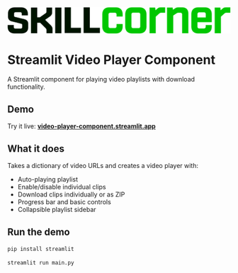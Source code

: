 ![SkillCorner Logo](skillcorner_logo.png)
# Streamlit Video Player Component

A Streamlit component for playing video playlists with download functionality.

## Demo

Try it live: **[video-player-component.streamlit.app](https://video-player-component.streamlit.app)**

## What it does

Takes a dictionary of video URLs and creates a video player with:
- Auto-playing playlist
- Enable/disable individual clips
- Download clips individually or as ZIP
- Progress bar and basic controls
- Collapsible playlist sidebar

## Run the demo

```bash
pip install streamlit
```
```bash
streamlit run main.py
